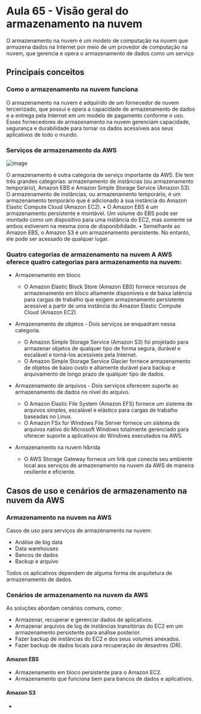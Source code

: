 # Aula 65 - Visão geral do armazenamento na nuvem
O armazenamento na nuvem é um modelo de computação na nuvem que armazena dados na Internet por meio de um provedor de computação na nuvem, que gerencia e opera o armazenamento de dados como um serviço

## Principais conceitos
### Como o armazenamento na nuvem funciona
O armazenamento na nuvem é adquirido de um fornecedor de nuvem terceirizado, que possui e opera a capacidade de armazenamento de dados e a entrega pela Internet em um modelo de pagamento conforme o uso. 
Esses fornecedores de armazenamento na nuvem gerenciam capacidade, segurança e durabilidade para tornar os dados acessíveis aos seus aplicativos de todo o mundo.

### Serviços de armazenamento da AWS

![image](https://github.com/luane-loureiro/EscolaDaNuvem-AWS/assets/100947092/ed8d0056-e009-4ae4-9f1a-091274179a32)

O armazenamento é outra categoria de serviço importante da AWS. Ele tem três grandes categorias: armazenamento de instâncias (ou armazenamento temporário), Amazon EBS e Amazon Simple Storage Service (Amazon S3).
O armazenamento de instâncias, ou armazenamento temporário, é um armazenamento temporário que é adicionado à sua instância do Amazon Elastic Compute Cloud (Amazon EC2).
• O Amazon EBS é um armazenamento persistente e montável. Um volume do EBS pode ser montado como um dispositivo para uma instância do EC2, mas somente se ambos estiverem na mesma zona de disponibilidade.
• Semelhante ao Amazon EBS, o Amazon S3 é um armazenamento persistente. No entanto, ele pode ser acessado de qualquer lugar.


### Quatro categorias de armazenamento na nuvem A AWS oferece quatro categorias para armazenamento na nuvem:
- Armazenamento em bloco
    -  O Amazon Elastic Block Store (Amazon EBS) fornece recursos de armazenamento em bloco altamente disponíveis e de baixa latência para cargas de trabalho que exigem armazenamento persistente acessível a partir de uma instância do Amazon Elastic Compute Cloud (Amazon EC2).

- Armazenamento de objetos - Dois serviços se enquadram nessa categoria.
    - O Amazon Simple Storage Service (Amazon S3) foi projetado para armazenar objetos de qualquer tipo de forma segura, durável e escalável e torná-los acessíveis pela Internet.
    - O Amazon Simple Storage Service Glacier fornece armazenamento de objetos de baixo custo e altamente durável para backup e arquivamento de longo prazo de qualquer tipo de dados.

- Armazenamento de arquivos - Dois serviços oferecem suporte ao armazenamento de dados no nível do arquivo.
    - O Amazon Elastic File System (Amazon EFS) fornece um sistema de arquivos simples, escalável e elástico para cargas de trabalho baseadas no Linux.
    - O Amazon FSx for Windows File Server fornece um sistema de arquivos nativo do Microsoft Windows totalmente gerenciado para oferecer suporte a aplicativos do Windows executados na AWS.
    
- Armazenamento na nuvem híbrida
    - O AWS Storage Gateway fornece um link que conecta seu ambiente local aos serviços de armazenamento na nuvem da AWS de maneira resiliente e eficiente.
 
## Casos de uso e cenários de armazenamento na nuvem da AWS
### Armazenamento na nuvem na AWS 
Casos de uso para serviços de armazenamento na nuvem:
- Análise de big data
- Data warehouses
- Bancos de dados
- Backup e arquivo
  
Todos os aplicativos dependem de alguma forma de arquitetura de armazenamento de dados.

### Cenários de armazenamento na nuvem da AWS 
As soluções abordam cenários comuns, como: 
- Armazenar, recuperar e gerenciar dados de aplicativos.
- Armazenar arquivos de log de instâncias transitórias do EC2 em um armazenamento persistente para análise posterior.
- Fazer backup de instâncias do EC2 e dos seus volumes anexados.
- Fazer backup de dados locais para recuperação de desastres (DR).

#### Amazon EBS
- Armazenamento em bloco persistente para o Amazon EC2.
- Armazenamento que funciona bem para bancos de dados e aplicativos.

#### Amazon S3 
- 




